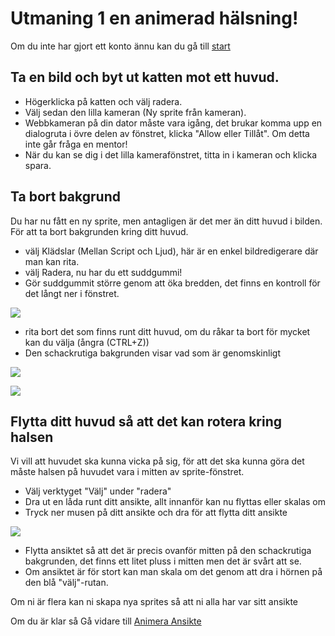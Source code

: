 Utmaning 1 en animerad hälsning!
=========================

Om du inte har gjort ett konto ännu kan du gå till [start](starta.md)

Ta en bild och byt ut katten mot ett huvud.
------------------------------
 * Högerklicka på katten och välj radera.
 * Välj sedan den lilla kameran (Ny sprite från kameran).
 * Webbkameran på din dator måste vara igång, det brukar komma upp en dialogruta i övre delen av fönstret, klicka "Allow eller Tillåt". Om detta inte går fråga en mentor!
 * När du kan se dig i det lilla kamerafönstret, titta in i kameran och klicka spara.

Ta bort bakgrund
----------------
Du har nu fått en ny sprite, men antagligen är det mer än ditt huvud i bilden.
För att ta bort bakgrunden kring ditt huvud. 
 * välj Klädslar (Mellan Script och Ljud), här är en enkel bildredigerare där man kan rita.
 * välj Radera, nu har du ett suddgummi!
 * Gör suddgummit större genom att öka bredden, det finns en kontroll för det långt ner i fönstret.
 
![](https://raw.githubusercontent.com/dntoll/scratch_coderdojo/master/bilder/suddgummi_bredd.png)

 * rita bort det som finns runt ditt huvud, om du råkar ta bort för mycket kan du välja (ångra (CTRL+Z))
 * Den schackrutiga bakgrunden visar vad som är genomskinligt

![](https://raw.githubusercontent.com/dntoll/scratch_coderdojo/master/bilder/kl%C3%A4dslar_radera.png)

![](https://raw.githubusercontent.com/dntoll/scratch_coderdojo/master/bilder/radera_bakgrund.png)

Flytta ditt huvud så att det kan rotera kring halsen
------------------------------------------------------------------
Vi vill att huvudet ska kunna vicka på sig, för att det ska kunna göra det måste halsen på huvudet vara i mitten av sprite-fönstret.

 * Välj verktyget "Välj" under "radera"
 * Dra ut en låda runt ditt ansikte, allt innanför kan nu flyttas eller skalas om
 * Tryck ner musen på ditt ansikte och dra för att flytta ditt ansikte

![](https://raw.githubusercontent.com/dntoll/scratch_coderdojo/master/bilder/flytta_huvud.png)

 * Flytta ansiktet så att det är precis ovanför mitten på den schackrutiga bakgrunden, det finns ett litet pluss i mitten men det är svårt att se.
 * Om ansiktet är för stort kan man skala om det genom att dra i hörnen på den blå "välj"-rutan.

Om ni är flera kan ni skapa nya sprites så att ni alla har var sitt ansikte

Om du är klar så Gå vidare till [Animera Ansikte](animera_ansikte.md)
